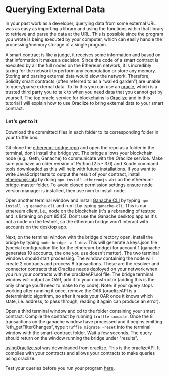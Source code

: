 # Querying External Data

In your past work as a developer, querying data from some external URL was as easy as importing a library and using the functions within that library to retrieve and parse the data at the URL. This is possible since the program you wrote is being executed by your computer, which can easily handle the processing/memory storage of a single program.

A smart contract is like a judge, it receives some information and based on that information it makes a decision. Since the code of a smart contract is executed by all the full nodes on the Ethereum network, it is incredibly taxing for the network to perform any computation or store any memory. Storing and parsing external data would slow the network. Therefore, Solidity smart contracts (often referred to as a “walled garden”) are unable to query/parse external data. To fix this you can use an [oracle](https://goo.gl/YzJKH9), which is a trusted third party you to talk to when you need data that you cannot get by yourself. The top oracle service for blockchains is [Oraclize](https://goo.gl/dsAQ9s) and in this tutorial I will explain how to use Oraclize to bring external data to your smart contract.

### Let’s get to it

Download the committed files in each folder to its corresponding folder in your truffle box.

Git clone the [ethereum-bridge repo](https://goo.gl/sz2Gxg) and open the repo as a folder in the terminal, don’t install the bridge yet. The bridge allows your blockchain node (e.g., Geth, Ganache) to communicate with the Oraclize service. Make sure you have an older version of Python (2.5 - 3.0) and Xcode command tools downloaded as this will help with future installations. If you want to write JavaScript tests to output the result of your contract, install [ethereumjs-abi](https://goo.gl/mghcRe) by doing `npm install ethereumjs-abi` on the ethereum-bridge-master folder. To avoid closed permission settings ensure node version manager is installed, then use nvm to install node.

Open another terminal window and install [Ganache CLI](https://goo.gl/HSJNn7) by typing `npm install -g ganache-cli` and run it by typing `ganache-cli`. This is our ethereum client, i.e., node on the blockchain (it's a rebranding of testrpc and is listening on port 8545). Don’t use the Ganache desktop app as it's not a node on the testnet, so the ethereum bridge won’t interact with accounts on the desktop app. 

Next, on the terminal window with the bridge directory open, install the bridge by typing `node bridge -a 1 dev`. This will generate a keys.json file (special configuration file for the ethereum-bridge) for account 1 (ganache generates 10 accounts, the one you use doesn't matter). The two terminal windows should start processing. The window containing the node will create 2 contracts and process 8 transactions. These are the resolver and connector contracts that Oraclize needs deployed on your network when you run your contracts with the oraclizeAPI.sol file. The bridge terminal window will output an OAR, add it to your constructor (adding this is the only change you’ll need to make to my code). Note: if your query stops working after running it once, remove the OAR (oraclizeAPI is a deterministic algorithm, so after it reads your OAR once it knows which state, i.e. address, to pass through, reading it again can produce an error).

Open a third terminal window and cd to the folder containing your smart contract. Compile the contract by running `truffle compile`. Once the 8 transactions on the ganache window have processed and it begins emitting “eth_getFilterChanges”, type `truffle migrate -reset` into the terminal window with the smart-contract folder. Wait a few seconds. The query should return on the window running the bridge under "results".

[usingOraclize.sol](https://goo.gl/7yCJei) was downloaded from oraclize. This is the oraclizeAPI. It compiles with your contracts and allows your contracts to make queries using oraclize.

Test your queries before you run your program [here](https://goo.gl/J2aSYZ).
